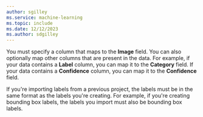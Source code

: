 ```yaml
---
author: sgilley
ms.service: machine-learning
ms.topic: include
ms.date: 12/12/2023
ms.author: sdgilley
---
```


You must specify a column that maps to the **Image** field. You can also optionally map other columns that are present in the data. For example, if your data contains a **Label** column, you can map it to the **Category** field. If your data contains a **Confidence** column, you can map it to the **Confidence** field.

If you're importing labels from a previous project, the labels must be in the same format as the labels you're creating. For example, if you're creating bounding box labels, the labels you import must also be bounding box labels.